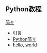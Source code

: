 ## Python教程

[简介](./introduction.md)

- [引言](./00.引言/引言.md)
- [Python简介](./01.Python简介/Python简介.md)
- [hello, world](./02.HelloWorld/HelloWorld.md)